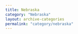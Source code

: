 ```yaml
---
title: Nebraska
category: "Nebraska"
layout: archive-categories
permalink: "category/nebraska"
---
```

